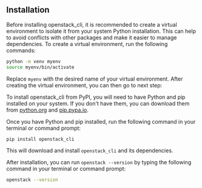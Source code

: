 ## Installation

Before installing openstack_cli, it is recommended to create a virtual environment to isolate it from your system Python installation. This can help to avoid conflicts with other packages and make it easier to manage dependencies. To create a virtual environment, run the following commands:

```bash
python -m venv myenv
source myenv/bin/activate
```

Replace `myenv` with the desired name of your virtual environment.
After creating the virtual environment, you can then go to next step:

To install openstack_cli from PyPI, you will need to have Python and pip installed on your system. If you don't have them, you can download them from [python.org](https://www.python.org/) and [pip.pypa.io](https://pip.pypa.io/en/stable/installation/).

Once you have Python and pip installed, run the following command in your terminal or command prompt:

```bash
pip install openstack_cli
```

This will download and install `openstack_cli` and its dependencies.

After installation, you can run `openstack --version` by typing the following command in your
terminal or command prompt:

```bash
openstack --version
```
